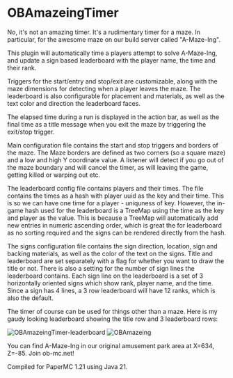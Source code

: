 # OBAmazeingTimer
No, it's not an amazing timer. It's a rudimentary timer for a maze. In particular, for the awesome maze
on our build server called "A-Maze-Ing".

This plugin will automatically time a players attempt to solve A-Maze-Ing, and update a sign based
leaderboard with the player name, the time and their rank.

Triggers for the start/entry and stop/exit are customizable, along with the maze dimensions for
detecting when a player leaves the maze. The leaderboard is also configurable for placement
and materials, as well as the text color and direction the leaderboard faces.

The elapsed time during a run is displayed in the action bar, as well as the final time as a title
message when you exit the maze by triggering the exit/stop trigger.

Main configuration file contains the start and stop triggers and borders of the maze. The Maze borders
are defined as two corners (so a square maze) and a low and high Y coordinate value. A listener will
detect if you go out of the maze boundary and will cancel the timer, as will leaving the game, getting
killed or warping out etc.

The leaderboard config file contains players and their times. The file contains the times as a hash with
player uuid as the key and their time. This is so we can have one time for a player - uniquness of key.
However, the in-game hash used for the leaderboard is a TreeMap using the time as the key and player as
the value. This is because a TreeMap will automatically add new entries in numeric ascending order, which
is great the for leaderboard as no sorting required and the signs can be rendered directly from the hash.

The signs configuration file contains the sign direction, location, sign and backing materials, as well
as the color of the text on the signs. Title and leaderboard are set separately with a flag for whether
you want to draw the title or not. There is also a setting for the number of sign lines the leaderboard
contains. Each sign line on the leaderboard is a set of 3 horizontally oriented signs which show rank,
player name, and the time. Since a sign has 4 lines, a 3 row leaderboard will have 12 ranks, which is
also the default.

The timer of course can be used for things other than a maze.
Here is my gaudy looking leaderboard showing the title row and 3 leaderboard rows:

![OBAmazeingTimer-leaderboard](https://ob-mc.net/repo/OBAmazeingTimer-leaderboard.png)
![OBAmazeing](https://ob-mc.net/repo/OBAmazeing.png)

You can find A-Maze-Ing in our original amusement park area at X=634, Z=-85. Join ob-mc.net!

Compiled for PaperMC 1.21 using Java 21.